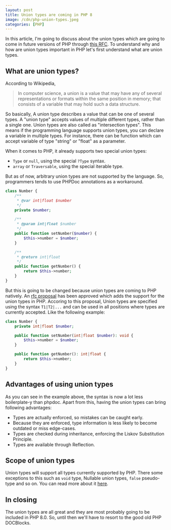 ```yaml
---
layout: post
title: Union types are coming in PHP 8
image: /cdn/php-union-types.jpeg
categories: [PHP]
---
```


In this article, I'm going to discuss about the union types which are going to come in future versions of PHP through [this RFC](https://github.com/php/php-rfcs/pull/1). To understand why and how are union types important in PHP let's first understand what are union types.

## What are union types?

According to Wikipedia,

> In computer science, a union is a value that may have any of several representations or formats within the same position in memory; that consists of a variable that may hold such a data structure.

So basically, A union type describes a value that can be one of several types. A "union type" accepts values of multiple different types, rather than a single one. Union types are also called as "intersection types". This means if the programming language supports union types, you can declare a variable in multiple types. For instance, there can be function which can accept variable of type "string" or "float" as a parameter.

When it comes to PHP, it already supports two special union types:

- `Type` or `null`, using the special `?Type` syntax.
- `array` or `Traversable`, using the special iterable type.

But as of now, arbitrary union types are not supported by the language. So, programmers tends to use PHPDoc annotations as a workaround.

```php
class Number {
    /**
     * @var int|float $number
     */
    private $number;

    /**
     * @param int|float $number
     */
    public function setNumber($number) {
        $this->number = $number;
    }

    /**
     * @return int|float
     */
    public function getNumber() {
        return $this->number;
    }
}
```

But this is going to be changed because union types are coming to PHP natively. An [rfc proposal](https://github.com/php/php-rfcs/pull/1) has been approved which adds the support for the union types in PHP. Accoring to this proposal, Union types are specified using the syntax `T1|T2|...` and can be used in all positions where types are currently accepted. Like the following example:

```php
class Number {
    private int|float $number;

    public function setNumber(int|float $number): void {
        $this->number = $number;
    }

    public function getNumber(): int|float {
        return $this->number;
    }
}
```

## Advantages of using union types

As you can see in the example above, the syntax is now a lot less boilerplate-y than phpdoc. Apart from this, having the union types can bring following advantages:

- Types are actually enforced, so mistakes can be caught early.
- Because they are enforced, type information is less likely to become outdated or miss edge-cases.
- Types are checked during inheritance, enforcing the Liskov Substitution Principle.
- Types are available through Reflection.

## Scope of union types

Union types will support all types currently supported by PHP. There some exceptions to this such as `void` type, Nullable union types, `false` pseudo-type and so on. You can read more about it [here](https://github.com/nikic/php-rfcs/blob/union-types/rfcs/0000-union-types-v2.md#supported-types).

## In closing

The union types are all great and they are most probably going to be included in PHP 8.0. So, until then we'll have to resort to the good old PHP DOCBlocks.
